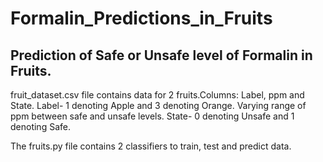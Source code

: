 # Formalin_Predictions_in_Fruits
Prediction of Safe or Unsafe level of Formalin in Fruits.
----------------------------------------------------------------

fruit_dataset.csv file contains data for 2 fruits.Columns: Label, ppm and State. Label- 1 denoting Apple and 3 denoting Orange. Varying range of ppm between safe and unsafe levels. State- 0 denoting Unsafe and 1 denoting Safe.

The fruits.py file contains 2 classifiers to train, test and predict data.
